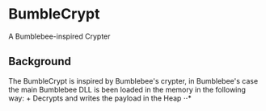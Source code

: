 # BumbleCrypt
A Bumblebee-inspired Crypter

## Background

The BumbleCrypt is inspired by Bumblebee's crypter, in Bumblebee's case the main Bumblebee DLL is been loaded in the memory in the following way:
    + Decrypts and writes the payload in the Heap 
    ⋅⋅*
